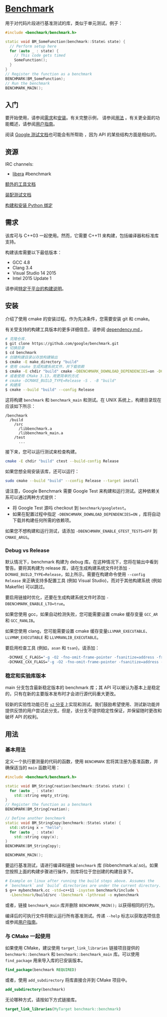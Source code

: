 # [Benchmark](https://github.com/google/benchmark)

用于对代码片段进行基准测试的库，类似于单元测试。例子：

```cpp
#include <benchmark/benchmark.h>

static void BM_SomeFunction(benchmark::State& state) {
  // Perform setup here
  for (auto _ : state) {
    // This code gets timed
    SomeFunction();
  }
}
// Register the function as a benchmark
BENCHMARK(BM_SomeFunction);
// Run the benchmark
BENCHMARK_MAIN();
```

## 入门

要开始使用，请参阅[需求](#需求)和[安装](#安装)。有关完整示例， 请参阅[用法](#用法) 。有关更全面的功能概述，请参阅[用户指南](<用户指南.md>)。

阅读 [Google 测试文档](https://github.com/google/googletest/blob/main/docs/primer.md)也可能会有所帮助 ，因为 API 的某些结构方面是相似的。

## 资源

IRC channels:
* [libera](https://libera.chat) #benchmark

[额外的工具文档](https://github.com/google/benchmark/blob/main/docs/tools.md)

[装配测试文档](https://github.com/google/benchmark/blob/main/docs/AssemblyTests.md)

[构建和安装 Python 绑定](https://github.com/google/benchmark/blob/main/docs/python_bindings.md)

## 需求

该库可与 C++03 一起使用。然而，它需要 C++11 来构建，包括编译器和标准库支持。

构建该库需要以下最低版本：

- GCC 4.8
- Clang 3.4
- Visual Studio 14 2015
- Intel 2015 Update 1

请参阅[特定于平台的构建说明](https://github.com/google/benchmark/blob/main/docs/platform_specific_build_instructions.md)。

## 安装

介绍了使用 cmake 的安装过程。作为先决条件，您需要安装 git 和 cmake。

有关受支持的构建工具版本的更多详细信息，请参阅 [dependency.md ](https://github.com/google/benchmark/blob/main/docs/dependencies.md)。

```bash
# 克隆仓库.
$ git clone https://github.com/google/benchmark.git
# 切换目录
$ cd benchmark
# 创建构建目录以存放构建输出
$ cmake -E make_directory "build"
# 使用 cmake 生成构建系统文件，并下载依赖
$ cmake -E chdir "build" cmake -DBENCHMARK_DOWNLOAD_DEPENDENCIES=on -DCMAKE_BUILD_TYPE=Release ../
# 或者使用 CMake 3.13，用更简单的方式
# cmake -DCMAKE_BUILD_TYPE=Release -S . -B "build"
# 构建库
$ cmake --build "build" --config Release
```

这将构建 `benchmark` 和 `benchmark_main` 和测试。在 UNIX 系统上，构建目录现在应该如下所示：

```
/benchmark
  /build
    /src
      /libbenchmark.a
      /libbenchmark_main.a
    /test
      ...
```

接下来，您可以运行测试来检查构建。

```bash
cmake -E chdir "build" ctest --build-config Release
```

如果您想全局安装该库，还可以运行：

```bash
sudo cmake --build "build" --config Release --target install
```

请注意，Google Benchmark 需要 Google Test 来构建和运行测试。这种依赖关系可以通过两种方式提供：

- 将 Google Test 源吗 checkout 到 `benchmark/googletest`。
- 如果在配置过程中指定 `-DBENCHMARK_DOWNLOAD_DEPENDENCIES=ON` ，库将自动下载并构建任何所需的依赖项。

如果您不想构建和运行测试，请添加 `-DBENCHMARK_ENABLE_GTEST_TESTS=OFF` 到 `CMAKE_ARGS`。

### Debug vs Release

默认情况下，benchmark 构建为 debug 库。在这种情况下，您将在输出中看到警告。要将其构建为 release 库，请在生成构建系统文件时添加 `-DCMAKE_BUILD_TYPE=Release`，如上所示。需要在构建命令使用 `--config Release` 来正确支持多配置工具 (例如 Visual Studio)，而对于其他构建系统 (例如 Makefile) 可以跳过。

要启用链接时优化，还要在生成构建系统文件时添加 `-DBENCHMARK_ENABLE_LTO=true`。

如果您使用 gcc，如果自动检测失败，您可能需要设置 cmake 缓存变量 `GCC_AR` 和 `GCC_RANLIB`。

如果您使用 clang，您可能需要设置 cmake 缓存变量`LLVMAR_EXECUTABLE`、`LLVMNM_EXECUTABLE` 和 `LLVMRANLIB_EXECUTABLE`。

要启用检查工具 (例如，`asan` 和 `tsan`)，请添加：

```bash
 -DCMAKE_C_FLAGS="-g -O2 -fno-omit-frame-pointer -fsanitize=address -fsanitize=thread -fno-sanitize-recover=all"
 -DCMAKE_CXX_FLAGS="-g -O2 -fno-omit-frame-pointer -fsanitize=address -fsanitize=thread -fno-sanitize-recover=all "  
```

### 稳定和实验库版本

main 分支包含最新稳定版本的 benchmark 库；其 API 可以被认为基本上是稳定的，只有在新的主要版本发布时才会进行源代码重大更改。

较新的实验性功能已在 [`v2` 分支](https://github.com/google/benchmark/tree/v2)上实现和测试。我们鼓励希望使用、测试新功能并提供反馈的用户尝试此分支。但是，该分支不提供稳定性保证，并保留随时更改和破坏 API 的权利。

## 用法

### 基本用法

定义一个执行要测量的代码的函数，使用 `BENCHMARK` 宏将其注册为基准函数，并确保适当的 `main` 函数可用：

```cpp
#include <benchmark/benchmark.h>

static void BM_StringCreation(benchmark::State& state) {
  for (auto _ : state)
    std::string empty_string;
}
// Register the function as a benchmark
BENCHMARK(BM_StringCreation);

// Define another benchmark
static void BM_StringCopy(benchmark::State& state) {
  std::string x = "hello";
  for (auto _ : state)
    std::string copy(x);
}
BENCHMARK(BM_StringCopy);

BENCHMARK_MAIN();
```

要运行基准测试，请进行编译和链接 `benchmark` 库 (libbenchmark.a/.so)。如果您按照上面的构建步骤进行操作，则库将位于您创建的构建目录下。

```bash
# Example on linux after running the build steps above. Assumes the
# `benchmark` and `build` directories are under the current directory.
$ g++ mybenchmark.cc -std=c++11 -isystem benchmark/include \
  -Lbenchmark/build/src -lbenchmark -lpthread -o mybenchmark
```

或者，链接 `benchmark_main` 库并删除 `BENCHMARK_MAIN();` 以获得相同的行为。

编译后的可执行文件将默认运行所有基准测试。传递 `--help` 标志以获取选项信息或参阅[用户指南](用户指南.md)。

### 与 CMake 一起使用

如果使用 CMake，建议使用 `target_link_libraries` 链接项目提供的 `benchmark::benchmark` 和 `benchmark::benchmark_main` 库。可以使用 `find_package` 用来导入库的已安装版本。

```cmake
find_package(benchmark REQUIRED)
```

或者，使用 `add_subdirectory` 将库直接合并到 CMake 项目中。

```cmake
add_subdirectory(benchmark)
```

无论哪种方式，请按如下方式链接库。

```cmake
target_link_libraries(MyTarget benchmark::benchmark)
```
